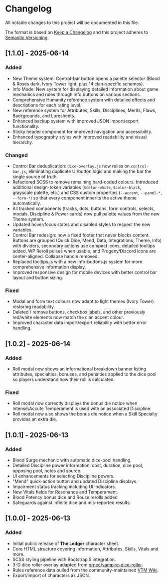 # Changelog

All notable changes to this project will be documented in this file.

The format is based on [Keep a Changelog](https://keepachangelog.com/en/1.1.0/) and this project adheres to [Semantic Versioning](https://semver.org/spec/v2.0.0.html).

## [1.1.0] - 2025-06-14

### Added
- New Theme system: Control-bar button opens a palette selector (Blood & Roses dark, Ivory Tower light, plus 14 clan-specific schemes).
- Info Mode: New system for displaying detailed information about game mechanics and rules through info buttons on various sections.
- Comprehensive Humanity reference system with detailed effects and descriptions for each rating level.
- New reference system for Attributes, Skills, Disciplines, Merits, Flaws, Backgrounds, and Loresheets.
- Enhanced backup system with improved JSON import/export functionality.
- Sticky header component for improved navigation and accessibility.
- Enhanced typography styles with improved readability and visual hierarchy.

### Changed
- Control Bar deduplication: `dice-overlay.js` now relies on `control-bar.js`, eliminating duplicate UI/button logic and making the bar the single source of truth.
- Refactored SCSS to remove remaining hard-coded colours.  Introduced additional design-token variables (`$color-white`, `$color-black`, grayscale palette, etc.) and CSS custom properties (`--accent`, `--panel-*`, `--form-*`) so that every component inherits the active theme automatically.
- All tracked components (tracks, dots, buttons, form controls, selects, modals, Discipline & Power cards) now pull palette values from the new Theme system.
- Updated hover/focus states and disabled styles to respect the new variables.
- Control Bar redesign: now a fixed footer that never blocks content. Buttons are grouped (Quick Dice, Mend, Data, Integrations, Theme, Info) with dividers, secondary actions use compact icons, detailed tooltips added, WP Reroll pulses when usable, and Progeny/Discord icons are center-aligned. Collapse handle removed.
- Replaced tooltips.js with a new info-buttons.js system for more comprehensive information display.
- Improved responsive design for mobile devices with better control bar layout and button sizing.

### Fixed
- Modal and form text colours now adapt to light themes (Ivory Tower) restoring readability.
- Deleted / remove buttons, checkbox labels, and other previously red/white elements now match the clan accent colour.
- Improved character data import/export reliability with better error handling.

## [1.0.2] - 2025-06-14

### Added
- Roll modal now shows an informational breakdown banner listing attributes, specialties, bonuses, and penalties applied to the dice pool so players understand how their roll is calculated.

### Fixed
- Roll modal now correctly displays the bonus die notice when Intense\Accute Temperament is used with an associated Discipline.
- Roll modal now also shows the bonus die notice when a Skill Specialty provides an extra die.

## [1.0.1] - 2025-06-13

### Added
- Blood Surge mechanic with automatic dice-pool handling.
- Detailed Discipline power information: cost, duration, dice pool, opposing pool, notes and source.
- UI enhancements for selecting Discipline powers.
- "Mend" quick-action button and updated Discipline displays.
- Impairment status tracking including UI indicators.
- New Vitals fields for Resonance and Temperament.
- Blood Potency bonus dice and Rouse rerolls added
- Safeguards against infinite dice and mis-reported results.

## [1.0.0] - 2025-06-13

### Added
- Initial public release of **The Ledger** character sheet.
- Core HTML structure covering Information, Attributes, Skills, Vitals and more.
- SCSS styling pipeline with Bootstrap 5 integration.
- 3-D dice roller overlay adapted from [prncc/vampire-dice-roller](https://github.com/prncc/vampire-dice-roller).
- Rules reference data pulled from the community-maintained [VTM Wiki](https://vtm.paradoxwikis.com/VTM_Wiki).
- Export/import of characters as JSON.
